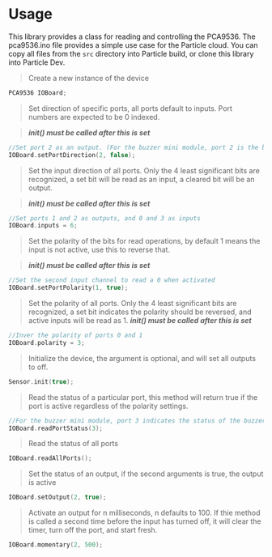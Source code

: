 # Usage

This library provides a class for reading and controlling the PCA9536. The pca9536.ino file provides a simple use case for the Particle cloud. You can copy all files from the `src` directory into Particle build, or clone this library into Particle Dev.

>Create a new instance of the device
```cpp
PCA9536 IOBoard;
```

>Set direction of specific ports, all ports default to inputs. Port numbers are expected to be 0 indexed.

>***init() must be called after this is set***
```cpp
//Set port 2 as an output. (For the buzzer mini module, port 2 is the buzzer);
IOBoard.setPortDirection(2, false);
```

>Set the input direction of all ports. Only the 4 least significant bits are recognized, a set bit will be read as an input, a cleared bit will be an output.

>***init() must be called after this is set***
```cpp
//Set ports 1 and 2 as outputs, and 0 and 3 as inputs
IOBoard.inputs = 6;
```

>Set the polarity of the bits for read operations, by default 1 means the input is not active, use this to reverse that.

>***init() must be called after this is set***
```cpp
//Set the second input channel to read a 0 when activated
IOBoard.setPortPolarity(1, true);
```

>Set the polarity of all ports. Only the 4 least significant bits are recognized, a set bit indicates the polarity should be reversed, and active inputs will be read as 1.
>***init() must be called after this is set***
```cpp
//Inver the polarity of ports 0 and 1
IOBoard.polarity = 3;
```

>Initialize the device, the argument is optional, and will set all outputs to off.
```cpp
Sensor.init(true);
```

>Read the status of a particular port, this method will return true if the port is active regardless of the polarity settings.
```cpp
//For the buzzer mini module, port 3 indicates the status of the buzzer
IOBoard.readPortStatus(3);
```

>Read the status of all ports
```cpp
IOBoard.readAllPorts();
```

>Set the status of an output, if the second arguments is true, the output is active
```cpp
IOBoard.setOutput(2, true);
```
>Activate an output for n milliseconds, n defaults to 100. If thie method is called a second time before the input has turned off, it will clear the timer, turn off the port, and start fresh.
```cpp
IOBoard.momentary(2, 500);
